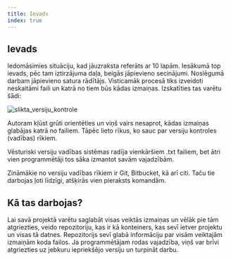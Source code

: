 ```yaml
---
title: Ievads
index: true
---
```

## Ievads

Iedomāsimies situāciju, kad jāuzraksta referāts ar 10 lapām. Iesākumā top ievads, pēc tam iztirzājuma daļa, beigās jāpievieno secinājumi. Noslēgumā darbam jāpievieno satura rādītājs. Visticamāk procesā tiks izveidoti neskaitāmi faili un katrā no tiem būs kādas izmaiņas. Izskatīties tas varētu šādi:

![slikta_versiju_kontrole](/bad_version_control.png)

Autoram kļūst grūti orientēties un viņš vairs nesaprot, kādas izmaiņas glabājas katrā no failiem. Tāpēc lieto rīkus, ko sauc par versiju kontroles (vadības) rīkiem.

Vēsturiski versiju vadības sistēmas radīja vienkāršiem .txt failiem, bet ātri vien programmētāji tos sāka izmantot savām vajadzībām. 

Zināmākie no versiju vadības rīkiem ir Git, Bitbucket, kā arī citi. Taču tie darbojas ļoti līdzīgi, atšķirās vien pieraksts komandām.

## Kā tas darbojas?

Lai savā projektā varētu saglabāt visas veiktās izmaiņas un vēlāk pie tām atgriezties, veido repozitoriju, kas ir kā konteiners, kas sevī ietver projektu un visas tā datnes. Repozitorijs sevī glabā informāciju par visām veiktajām izmaiņām koda failos. Ja programmētājam rodas vajadzība, viņš var brīvi atgriezties uz jebkuru iepriekšējo versiju un turpināt darbu.



